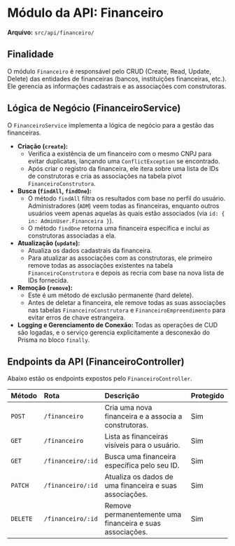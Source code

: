 
# Módulo da API: Financeiro

**Arquivo:** `src/api/financeiro/`

## Finalidade

O módulo `Financeiro` é responsável pelo CRUD (Create, Read, Update, Delete) das entidades de financeiras (bancos, instituições financeiras, etc.). Ele gerencia as informações cadastrais e as associações com construtoras.

## Lógica de Negócio (FinanceiroService)

O `FinanceiroService` implementa a lógica de negócio para a gestão das financeiras.

*   **Criação (`create`):**
    *   Verifica a existência de um financeiro com o mesmo CNPJ para evitar duplicatas, lançando uma `ConflictException` se encontrado.
    *   Após criar o registro da financeira, ele itera sobre uma lista de IDs de construtoras e cria as associações na tabela pivot `FinanceiroConstrutora`.
*   **Busca (`findAll`, `findOne`):**
    *   O método `findAll` filtra os resultados com base no perfil do usuário. Administradores (`ADM`) veem todas as financeiras, enquanto outros usuários veem apenas aquelas às quais estão associados (via `id: { in: AdminUser.Financeira }`).
    *   O método `findOne` retorna uma financeira específica e inclui as construtoras associadas a ela.
*   **Atualização (`update`):**
    *   Atualiza os dados cadastrais da financeira.
    *   Para atualizar as associações com as construtoras, ele primeiro remove todas as associações existentes na tabela `FinanceiroConstrutora` e depois as recria com base na nova lista de IDs fornecida.
*   **Remoção (`remove`):**
    *   Este é um método de exclusão permanente (hard delete).
    *   Antes de deletar a financeira, ele remove todas as suas associações nas tabelas `FinanceiroConstrutora` e `FinanceiroEmpreendimento` para evitar erros de chave estrangeira.
*   **Logging e Gerenciamento de Conexão:** Todas as operações de CUD são logadas, e o serviço gerencia explicitamente a desconexão do Prisma no bloco `finally`.

## Endpoints da API (FinanceiroController)

Abaixo estão os endpoints expostos pelo `FinanceiroController`.

| Método | Rota | Descrição | Protegido |
| :--- | :--- | :--- | :--- |
| `POST` | `/financeiro` | Cria uma nova financeira e a associa a construtoras. | Sim |
| `GET` | `/financeiro` | Lista as financeiras visíveis para o usuário. | Sim |
| `GET` | `/financeiro/:id` | Busca uma financeira específica pelo seu ID. | Sim |
| `PATCH` | `/financeiro/:id` | Atualiza os dados de uma financeira e suas associações. | Sim |
| `DELETE` | `/financeiro/:id` | Remove permanentemente uma financeira e suas associações. | Sim |
